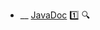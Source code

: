 * __ [JavaDoc](./documentation/tools/javaDoc) :one: <trigger for="pop:documentation-javaDoc-preview">:mag:</trigger>

<popover id="pop:documentation-javaDoc-preview" title=":mag: JavaDoc" placement="right">
  <div slot="content">
    <include src=".\preview.md" />
  </div>
</popover>
